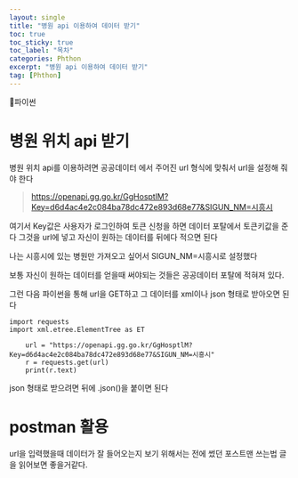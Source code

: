```yaml
---
layout: single
title: "병원 api 이용하여 데이터 받기"
toc: true
toc_sticky: true
toc_label: "목차"
categories: Phthon
excerpt: "병원 api 이용하여 데이터 받기"
tag: [Phthon]
---
```


📘파이썬

# 병원 위치 api 받기

병원 위치 api를 이용하려면 공공데이터 에서 주어진 url 형식에 맞춰서 url을 설정해 줘야 한다

>https://openapi.gg.go.kr/GgHosptlM?Key=d6d4ac4e2c084ba78dc472e893d68e77&SIGUN_NM=시흥시

여기서 Key값은 사용자가 로그인하여 토큰 신청을 하면 데이터 포탈에서 토큰키값을 준다
그것을 url에 넣고 자신이 원하는 데이터를 뒤에다 적으면 된다

나는 시흥시에 있는 병원만 가져오고 싶어서 SIGUN_NM=시흥시로 설정했다

보통 자신이 원하는 데이터를 얻을때 써야되는 것들은 공공데이터 포탈에 적혀져 있다.

그런 다음 파이썬을 통해 url을 GET하고 그 데이터를 xml이나 json 형태로 받아오면 된다

```
import requests
import xml.etree.ElementTree as ET

    url = "https://openapi.gg.go.kr/GgHosptlM?Key=d6d4ac4e2c084ba78dc472e893d68e77&SIGUN_NM=시흥시"
    r = requests.get(url)
    print(r.text)
```

json 형태로 받으려면 뒤에 .json()을 붙이면 된다

# postman 활용

url을 입력했을때 데이터가 잘 들어오는지 보기 위해서는 전에 썼던 포스트맨 쓰는법 글을 읽어보면 좋을거같다.
